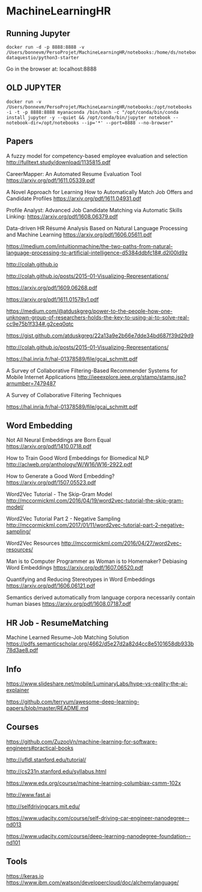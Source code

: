 # MachineLearningHR

## Running Jupyter

```
docker run -d -p 8888:8888 -v /Users/bonnevm/PersoProjet/MachineLearningHR/notebooks:/home/ds/notebooks dataquestio/python3-starter
```
Go in the browser at: localhost:8888


## OLD JUPYTER
```
docker run -v /Users/bonnevm/PersoProjet/MachineLearningHR/notebooks:/opt/notebooks -i -t -p 8888:8888 myanaconda /bin/bash -c "/opt/conda/bin/conda install jupyter -y --quiet && /opt/conda/bin/jupyter notebook --notebook-dir=/opt/notebooks --ip='*' --port=8888 --no-browser"
```





## Papers

A fuzzy model for competency-based employee evaluation and selection
http://fulltext.study/download/1135815.pdf

CareerMapper: An Automated Resume Evaluation Tool https://arxiv.org/pdf/1611.05339.pdf

A Novel Approach for Learning How to Automatically Match Job Offers and Candidate Profiles https://arxiv.org/pdf/1611.04931.pdf

Profile Analyst: Advanced Job Candidate Matching via Automatic Skills Linking: https://arxiv.org/pdf/1608.06379.pdf

Data-driven HR Résumé Analysis Based on Natural Language Processing and Machine Learning https://arxiv.org/pdf/1606.05611.pdf

https://medium.com/intuitionmachine/the-two-paths-from-natural-language-processing-to-artificial-intelligence-d5384ddbfc18#.d2l00ld9z

http://colah.github.io

http://colah.github.io/posts/2015-01-Visualizing-Representations/

https://arxiv.org/pdf/1609.06268.pdf

https://arxiv.org/pdf/1611.01578v1.pdf

https://medium.com/@atduskgreg/power-to-the-people-how-one-unknown-group-of-researchers-holds-the-key-to-using-ai-to-solve-real-cc9e75b1f334#.g2ceq0qtc

https://gist.github.com/atduskgreg/22a13a9e2b66e7dde34bd687f39d29d9

http://colah.github.io/posts/2015-01-Visualizing-Representations/

https://hal.inria.fr/hal-01378589/file/gcai_schmitt.pdf

A Survey of Collaborative Filtering-Based Recommender Systems for Mobile Internet Applications http://ieeexplore.ieee.org/stamp/stamp.jsp?arnumber=7479487

A Survey of Collaborative Filtering Techniques

https://hal.inria.fr/hal-01378589/file/gcai_schmitt.pdf

## Word Embedding

Not All Neural Embeddings are Born Equal
https://arxiv.org/pdf/1410.0718.pdf

How to Train Good Word Embeddings for Biomedical NLP
http://aclweb.org/anthology/W/W16/W16-2922.pdf

How to Generate a Good Word Embedding?
https://arxiv.org/pdf/1507.05523.pdf

Word2Vec Tutorial - The Skip-Gram Model
http://mccormickml.com/2016/04/19/word2vec-tutorial-the-skip-gram-model/

Word2Vec Tutorial Part 2 - Negative Sampling
http://mccormickml.com/2017/01/11/word2vec-tutorial-part-2-negative-sampling/

Word2Vec Resources
http://mccormickml.com/2016/04/27/word2vec-resources/


Man is to Computer Programmer as Woman is to Homemaker? Debiasing Word Embeddings https://arxiv.org/pdf/1607.06520.pdf

Quantifying and Reducing Stereotypes in Word Embeddings https://arxiv.org/pdf/1606.06121.pdf


Semantics derived automatically from language corpora necessarily contain human biases https://arxiv.org/pdf/1608.07187.pdf

## HR Job - ResumeMatching

Machine Learned Resume-Job Matching Solution
https://pdfs.semanticscholar.org/4662/d5e27d2a82d4cc8e5101658db933b78d3ae8.pdf

## Info
https://www.slideshare.net/mobile/LuminaryLabs/hype-vs-reality-the-ai-explainer

https://github.com/terryum/awesome-deep-learning-papers/blob/master/README.md


## Courses

https://github.com/ZuzooVn/machine-learning-for-software-engineers#practical-books

http://ufldl.stanford.edu/tutorial/

http://cs231n.stanford.edu/syllabus.html

https://www.edx.org/course/machine-learning-columbiax-csmm-102x
 
http://www.fast.ai
 
http://selfdrivingcars.mit.edu/
 
https://www.udacity.com/course/self-driving-car-engineer-nanodegree--nd013
 
https://www.udacity.com/course/deep-learning-nanodegree-foundation--nd101

## Tools

https://keras.io
https://www.ibm.com/watson/developercloud/doc/alchemylanguage/




